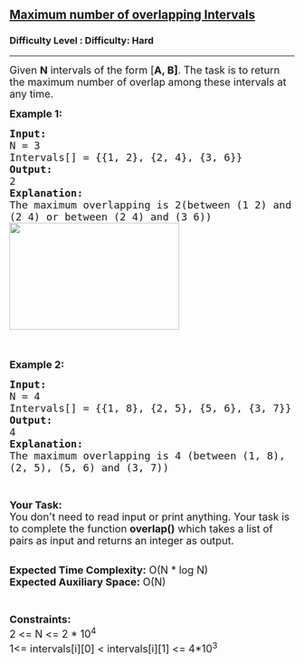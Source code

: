 <h2><a href="https://www.geeksforgeeks.org/problems/intersecting-intervals/1">Maximum number of overlapping Intervals</a></h2><h3>Difficulty Level : Difficulty: Hard</h3><hr><div class="problems_problem_content__Xm_eO"><p><span style="font-size:18px">Given&nbsp;<strong>N</strong>&nbsp;intervals of the form [<strong>A, B]</strong>. The task is to return the maximum number of overlap among these intervals at any time.</span></p>

<p><span style="font-size:18px"><strong>Example 1:</strong></span></p>

<pre><span style="font-size:18px"><strong>Input:</strong>
N = 3
Intervals[] = {{1, 2}, {2, 4}, {3, 6}}
<strong>Output: </strong>
2
<strong>Explanation:</strong> 
The maximum overlapping is 2(between (1 2) and 
(2 4) or between (2 4) and (3 6))</span>&nbsp;
<img alt="" src="https://media.geeksforgeeks.org/img-practice/overlapping-300x189-1648453947.png" style="height:189px; width:300px">
<span style="font-size:18px">
</span>
</pre>

<p><span style="font-size:18px"><strong>Example 2:</strong></span></p>

<pre><span style="font-size:18px"><strong>Input:</strong>
N = 4
Intervals[] = {{1, 8}, {2, 5}, {5, 6}, {3, 7}}
<strong>Output: </strong>
4
<strong>Explanation:</strong> 
The maximum overlapping is 4 (between (1, 8), 
(2, 5), (5, 6) and (3, 7))</span></pre>

<p>&nbsp;</p>

<p><span style="font-size:18px"><strong>Your Task:&nbsp;&nbsp;</strong><br>
You don't need to read input or print anything. Your task is to complete the function <strong>overlap</strong></span><span style="font-size:18px"><strong>()</strong>&nbsp;which takes a list of pairs as input and returns an integer&nbsp;as output.</span><br>
&nbsp;</p>

<p><span style="font-size:18px"><strong>Expected Time Complexity:</strong> O(N * log N)<br>
<strong>Expected Auxiliary Space:</strong> O(N)</span></p>

<p>&nbsp;</p>

<p><span style="font-size:18px"><strong>Constraints:</strong><br>
2 &lt;= N&nbsp;&lt;= 2 * 10<sup>4</sup><br>
1&lt;= intervals[i][0] &lt; intervals[i][1] &lt;= 4*10<sup>3</sup></span></p>
</div>